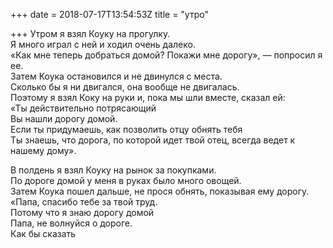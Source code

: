 +++
date = 2018-07-17T13:54:53Z
title = "утро"

+++ 
Утром я взял Коуку на прогулку.   
Я много играл с ней и ходил очень далеко.   
«Как мне теперь добраться домой? Покажи мне дорогу», — попросил я ее.   
Затем Коука остановился и не двинулся с места.   
Сколько бы я ни двигался, она вообще не двигалась.   
Поэтому я взял Коку на руки и, пока мы шли вместе, сказал ей:   
«Ты действительно потрясающий   
Вы нашли дорогу домой.   
Если ты придумаешь, как позволить отцу обнять тебя   
Ты знаешь, что дорога, по которой идет твой отец, всегда ведет к нашему дому».   
   
В полдень я взял Коуку на рынок за покупками.   
По дороге домой у меня в руках было много овощей.   
Затем Коука пошел дальше, не прося обнять, показывая ему дорогу.   
«Папа, спасибо тебе за твой труд.   
Потому что я знаю дорогу домой   
Папа, не волнуйся о дороге.   
Как бы сказать  